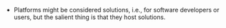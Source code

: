 


- Platforms might be considered solutions, i.e., for software developers or users, but the salient thing is that they host solutions.
